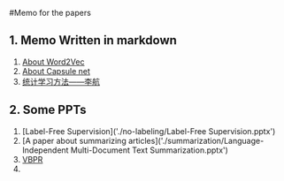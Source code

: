 #Memo for the papers

## 1. Memo Written in markdown

1. [About Word2Vec](./word2Vec/README.md)
2. [About Capsule net](./nn/Capsule/Capsule.md)
3. [统计学习方法——李航](./books/统计学习方法--李航.md)

## 2. Some PPTs

1. [Label-Free Supervision]('./no-labeling/Label-Free Supervision.pptx')
2. [A paper about summarizing articles]('./summarization/Language-Independent Multi-Document Text Summarization.pptx')
3. [VBPR](./RS/VBPR.pptx)
4. ​


